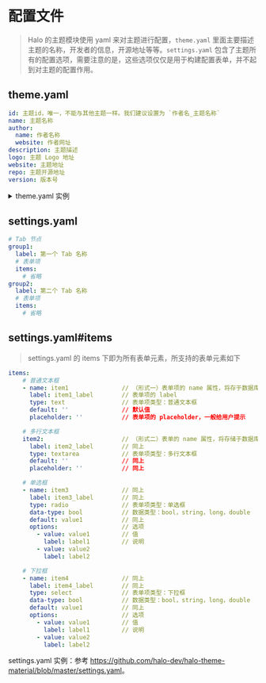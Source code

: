 # 配置文件

> Halo 的主题模块使用 yaml 来对主题进行配置，`theme.yaml` 里面主要描述主题的名称，开发者的信息，开源地址等等。`settings.yaml` 包含了主题所有的配置选项，需要注意的是，这些选项仅仅是用于构建配置表单，并不起到对主题的配置作用。

## theme.yaml

```yaml
id: 主题id，唯一，不能与其他主题一样。我们建议设置为 `作者名_主题名称`
name: 主题名称
author:
  name: 作者名称
  website: 作者网址
description: 主题描述
logo: 主题 Logo 地址
website: 主题地址
repo: 主题开源地址
version: 版本号
```

<details>
<summary>theme.yaml 实例</summary>

```yaml
id: caicai_anatole
name: Anatole
author:
  name: Caicai
  website: https://www.caicai.me
description: A other Halo theme
logo: https://avatars1.githubusercontent.com/u/1811819?s=460&v=4
website: https://github.com/halo-dev/halo-theme-anatole
repo: https://github.com/halo-dev/halo-theme-anatole
version: 1.0
```

</details>

## settings.yaml

```yaml
# Tab 节点
group1:
  label: 第一个 Tab 名称
  # 表单项
  items:
    # 省略
group2:
  label: 第二个 Tab 名称
  # 表单项
  items:
    # 省略
```

## settings.yaml#items

> settings.yaml 的 items 下即为所有表单元素，所支持的表单元素如下

```yaml
items:
    # 普通文本框
    - name: item1               // （形式一）表单项的 name 属性，将存于数据库中，对应该表单元素的键。
      label: item1_label        // 表单项的 label
      type: text                // 表单项类型：普通文本框
      default: ''               // 默认值
      placeholder: ''           // 表单项的 placeholder，一般给用户提示

    # 多行文本框
    item2:                      // （形式二）表单的 name 属性，将存储于数据库中，对应该表单元素的键。
      label: item2_label        // 同上
      type: textarea            // 表单项类型：多行文本框
      default: ''               // 同上
      placeholder: ''           // 同上

    # 单选框
    - name: item3               // 同上
      label: item3_label        // 同上
      type: radio               // 表单项类型：单选框
      data-type: bool           // 数据类型：bool，string，long，double
      default: value1           // 同上
      options:                  // 选项
        - value: value1         // 值
          label: label1         // 说明
        - value: value2
          label: label2

    # 下拉框
    - name: item4               // 同上
      label: item4_label        // 同上
      type: select              // 表单项类型：下拉框
      data-type: bool           // 数据类型：bool，string，long，double
      default: value1           // 同上
      options:                  // 选项
        - value: value1         // 值
          label: label1         // 说明
        - value: value2
          label: label2
```

settings.yaml 实例：参考 <https://github.com/halo-dev/halo-theme-material/blob/master/settings.yaml>。

<div>
  <AdSense-Doc
  ad-client="ca-pub-5271828906478846"
  ad-slot="2656935500"
  ad-style="display:block; text-align:center;"
  ad-format="fluid"
  ></AdSense-Doc>
</div>